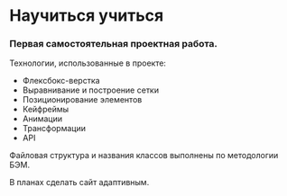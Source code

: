 # Научиться учиться

### Первая самостоятельная проектная работа.

Технологии, использованные в проекте:
* Флексбокс-верстка
* Выравнивание и построение сетки
* Позиционирование элементов
* Кейфреймы
* Анимации
* Трансформации 
* API

Файловая структура и названия классов выполнены по методологии БЭМ.

В планах сделать сайт адаптивным.
